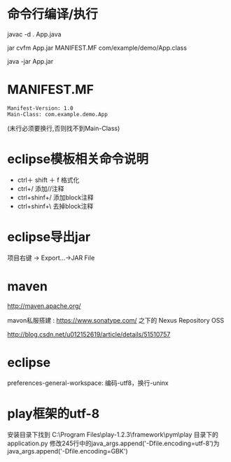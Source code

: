 # 命令行编译/执行
javac -d . App.java

jar cvfm App.jar MANIFEST.MF com/example/demo/App.class

java -jar App.jar

# MANIFEST.MF
```
Manifest-Version: 1.0
Main-Class: com.example.demo.App

```
(末行必须要换行,否则找不到Main-Class)

# eclipse模板相关命令说明
* ctrl＋ shift ＋ f 		格式化
* ctrl+/				添加//注释
* ctrl+shinf+/ 		添加block注释
* ctrl+shinf+\ 		去掉block注释 


# eclipse导出jar
项目右键 -> Export...->JAR File

# maven
http://maven.apache.org/

mavon私服搭建 : https://www.sonatype.com/  之下的  Nexus Repository OSS
 
http://blog.csdn.net/u012152619/article/details/51510757



# eclipse
preferences-general-workspace: 编码-utf8，换行-uninx

# play框架的utf-8
安装目录下找到
C:\Program Files\play-1.2.3\framework\pym\play 目录下的application.py
修改245行中的java_args.append('-Dfile.encoding=utf-8')为 java_args.append('-Dfile.encoding=GBK')

